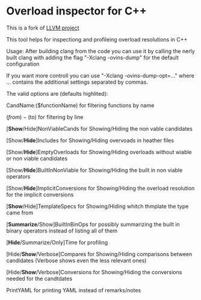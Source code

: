 # Overload inspector for C++

This is a fork of [LLVM project](https://github.com/llvm/llvm-project)

This tool helps for inspectiong and profileing overload resolutions in C++

Usage: After building clang from the code you can use it by calling the nerly built clang with adding the flag "-Xclang -ovins-dump" for the default configuration

If you want more controll you can use "-Xclang -ovins-dump-opt=..." where ... contains the additional settings separated by commas.

The valid options are (defaults highlited): 

CandName:($functionName) for filtering functions by name

($from)-($to) for filtering by line

[**Show**/Hide]NonViableCands for Showing/Hiding the non vable candidates

[Show/**Hide**]Includes for Showing/Hiding overvoads in heather files

[Show/**Hide**]EmptyOverloads for Showing/Hiding overloads without wiable or non viable candidates

[Show/**Hide**]BuiltInNonViable for Showing/Hiding the built in non viable operators

[Show/**Hide**]ImplicitConversions for Showing/Hiding the overload resolution for the implicit conversions

[**Show**/Hide]TemplateSpecs for Showing/Hiding whitch thmplate the type came from

[**Summarize**/Show]BuiltInBinOps for possibly summarizing the built in binary operators instead of listing all of them

[**Hide**/Summarize/Only]Time for profiling

[Hide/**Show**/Verbose]Compares for Showing/Hiding comparisons between candidates (Verbose shows even the less relevant ones)

[Hide/**Show**/Verbose]Conversions for Showing/Hiding the conversions needed for the candtdates

PrintYAML for printing YAML instead of remarks/notes
